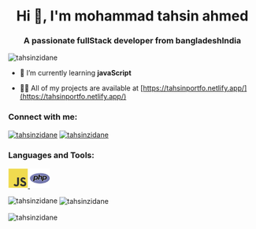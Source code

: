 <h1 align="center">Hi 👋, I'm mohammad tahsin ahmed</h1>
<h3 align="center">A passionate fullStack developer from bangladeshIndia</h3>

<p align="left"> <img src="https://komarev.com/ghpvc/?username=tahsinzidane&label=Profile%20views&color=0e75b6&style=flat" alt="tahsinzidane" /> </p>

- 🌱 I’m currently learning **javaScript**

- 👨‍💻 All of my projects are available at [https://tahsinportfo.netlify.app/](https://tahsinportfo.netlify.app/)

<h3 align="left">Connect with me:</h3>
<p align="left">
<a href="https://fb.com/tahsinzidane" target="blank"><img align="center" src="https://raw.githubusercontent.com/rahuldkjain/github-profile-readme-generator/master/src/images/icons/Social/facebook.svg" alt="tahsinzidane" height="30" width="40" /></a>
<a href="https://instagram.com/tahsinzidane" target="blank"><img align="center" src="https://raw.githubusercontent.com/rahuldkjain/github-profile-readme-generator/master/src/images/icons/Social/instagram.svg" alt="tahsinzidane" height="30" width="40" /></a>
</p>

<h3 align="left">Languages and Tools:</h3>
<p align="left"> <a href="https://developer.mozilla.org/en-US/docs/Web/JavaScript" target="_blank" rel="noreferrer"> <img src="https://raw.githubusercontent.com/devicons/devicon/master/icons/javascript/javascript-original.svg" alt="javascript" width="40" height="40"/> </a> <a href="https://www.php.net" target="_blank" rel="noreferrer"> <img src="https://raw.githubusercontent.com/devicons/devicon/master/icons/php/php-original.svg" alt="php" width="40" height="40"/> </a> </p>

<p><img align="left" src="https://github-readme-stats.vercel.app/api/top-langs?username=tahsinzidane&show_icons=true&locale=en&layout=compact" alt="tahsinzidane" /></p>

<p>&nbsp;<img align="center" src="https://github-readme-stats.vercel.app/api?username=tahsinzidane&show_icons=true&locale=en" alt="tahsinzidane" /></p>

<p><img align="center" src="https://github-readme-streak-stats.herokuapp.com/?user=tahsinzidane&" alt="tahsinzidane" /></p>
